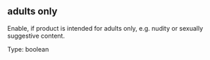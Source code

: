 ## adults only

Enable, if product is intended for adults only, e.g. nudity or sexually suggestive content.

Type: boolean